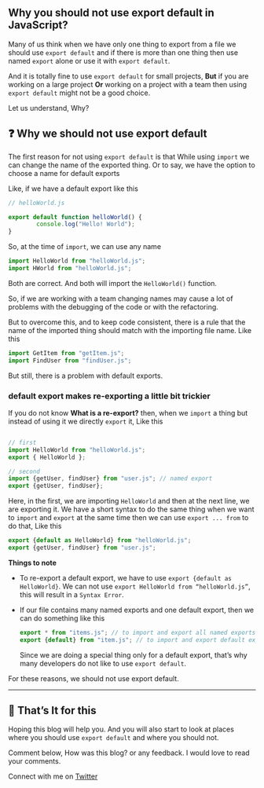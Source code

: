 ## Why you should not use export default in JavaScript?

Many of us think when we have only one thing to export from a file we should use `export default` and if there is more than one thing then use named `export` alone or use it with `export default`.

And it is totally fine to use `export default` for small projects, **But** if you are working on a large project **Or** working on a project with a team then using `export default` might not be a good choice.

Let us understand, Why?

## ❓ Why we should not use export default

The first reason for not using `export default` is that While using `import` we can change the name of the exported thing. Or to say, we have the option to choose a name for default exports

Like, if we have a default export like this

```jsx
// helloWorld.js

export default function helloWorld() {
		console.log("Hello! World");
}
```

So, at the time of `import`, we can use any name

```jsx
import HelloWorld from "helloWorld.js";
import HWorld from "helloWorld.js";
```

Both are correct. And both will import the `HelloWorld()` function.

So, if we are working with a team changing names may cause a lot of problems with the debugging of the code or with the refactoring.

But to overcome this, and to keep code consistent, there is a rule that the name of the imported thing should match with the importing file name. Like this

```jsx
import GetItem from "getItem.js";
import FindUser from "findUser.js";
```

But still, there is a problem with default exports.

### default export makes re-exporting a little bit trickier

If you do not know **What is a re-export?** then, when we `import` a thing but instead of using it we directly `export` it, Like this

```jsx

// first
import HelloWorld from "helloWorld.js";
export { HelloWorld };

// second
import {getUser, findUser} from "user.js"; // named export
export {getUser, findUser};
```

Here, in the first, we are importing `HelloWorld` and then at the next line, we are exporting it. We have a short syntax to do the same thing when we want to `import` and `export` at the same time then we can use `export ... from` to do that, Like this

```jsx
export {default as HelloWorld} from "helloWorld.js";
export {getUser, findUser} from "user.js";
```

**Things to note**

- To re-export a default export, we have to use `export {default as HelloWorld}`. We can not use `export HelloWorld from “helloWorld.js”`, this will result in a `Syntax Error`.
- If our file contains many named exports and one default export, then we can do something like this
    
    ```jsx
    export * from "items.js"; // to import and export all named exports 
    export {default} from "item.js"; // to import and export default export
    ```
    
    Since we are doing a special thing only for a default export, that’s why many developers do not like to use `export default`.
    
For these reasons, we should not use export default.

---

## 🏁 That’s It for this

Hoping this blog will help you. And you will also start to look at places where you should use `export default` and where you should not. 

Comment below, How was this blog? or any feedback. I would love to read your comments.

Connect with me on [Twitter](https://twitter.com/hsnice16)